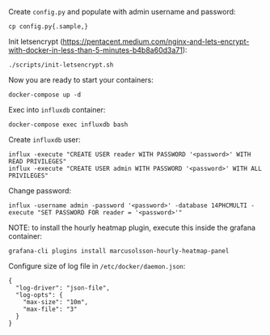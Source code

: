 Create `config.py` and populate with admin username and password:

    cp config.py{.sample,}

Init letsencrypt (https://pentacent.medium.com/nginx-and-lets-encrypt-with-docker-in-less-than-5-minutes-b4b8a60d3a71):

    ./scripts/init-letsencrypt.sh

Now you are ready to start your containers:

    docker-compose up -d

Exec into `influxdb` container:

    docker-compose exec influxdb bash

Create `influxdb` user:

    influx -execute "CREATE USER reader WITH PASSWORD '<password>' WITH READ PRIVILEGES"
    influx -execute "CREATE USER admin WITH PASSWORD '<password>' WITH ALL PRIVILEGES"

Change password:

    influx -username admin -password '<password>' -database 14PHCMULTI -execute "SET PASSWORD FOR reader = '<password>'"

NOTE: to install the hourly heatmap plugin, execute this inside the grafana container:

    grafana-cli plugins install marcusolsson-hourly-heatmap-panel

Configure size of log file in `/etc/docker/daemon.json`:

    {
      "log-driver": "json-file",
      "log-opts": {
        "max-size": "10m",
        "max-file": "3"
      }
    }
